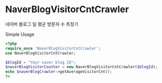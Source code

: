 # NaverBlogVisitorCntCrawler
네이버 블로그 일 평균 방문자 수 측정기

Simple Usage

```php
<?php
require_once 'NaverBlogVisitorCntCrawler';
use NaverBlogVisitorCntCrawler;

$blogId = "Your naver blog ID";
$naverBlogVisitorCounter = new NaverBlogVisitorCntCrawler($blogId);
echo $naverBlogCrawler->getAverageVisitorCnt();
?>
```
